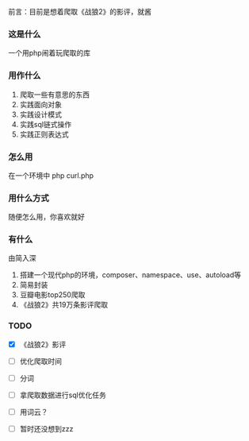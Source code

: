前言：目前是想着爬取《战狼2》的影评，就酱

### 这是什么
一个用php闹着玩爬取的库

### 用作什么
1. 爬取一些有意思的东西
2. 实践面向对象
3. 实践设计模式
4. 实践sql链式操作
5. 实践正则表达式

### 怎么用
在一个环境中 php curl.php 

### 用什么方式
随便怎么用，你喜欢就好

### 有什么
由简入深
1. 搭建一个现代php的环境，composer、namespace、use、autoload等
2. 简易封装
3. 豆瓣电影top250爬取
4. 《战狼2》共19万条影评爬取

### TODO
* [x] 《战狼2》影评
* [ ] 优化爬取时间
* [ ] 分词
* [ ] 拿爬取数据进行sql优化任务
* [ ] 用词云？
* [ ] 暂时还没想到zzz


